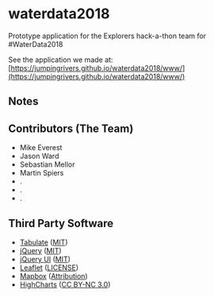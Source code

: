 # waterdata2018

Prototype application for the Explorers hack-a-thon team for #WaterData2018

See the application we made at: [https://jumpingrivers.github.io/waterdata2018/www/](https://jumpingrivers.github.io/waterdata2018/www/)

## Notes

## Contributors (The Team)

- Mike Everest
- Jason Ward
- Sebastian Mellor
- Martin Spiers
- .
- .
- .

## Third Party Software

- [Tabulate](http://tabulator.info/) ([MIT](https://github.com/olifolkerd/tabulator/blob/master/LICENSE))
- [jQuery](https://jquery.com/) ([MIT](https://jquery.org/license/))
- [jQuery UI](https://jqueryui.com/) ([MIT](https://jquery.org/license/))
- [Leaflet](https://leafletjs.com/) ([LICENSE](https://github.com/Leaflet/Leaflet/blob/master/LICENSE))
- [Mapbox](https://www.mapbox.com/) ([Attribution](https://www.mapbox.com/help/how-attribution-works/))
- [HighCharts](https://www.highcharts.com/) ([CC BY-NC 3.0](https://creativecommons.org/licenses/by-nc/3.0/))
